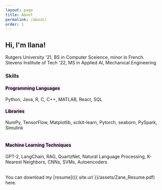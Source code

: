 ```yaml
---
layout: page
title: About
permalink: /about/
order: 1
---
```

<style>
div.box {    
    background-color: #F4D6F8;
    border-color: #F4D6F8;
    border-left: 5px solid #F4D6F8;
    padding: 0.5em;
    opacity: 0.5;
    }
 </style>

<h2> Hi, I'm Ilana! </h2> 

<i class="fa fa-graduation-cap"></i> Rutgers University '21, BS in Computer Sceience, minor in French. <br>
<i class="fa fa-graduation-cap"></i> Stevens Institute of Tech '22, MS in Applied AI, Mechanical Engineering 

<h3>Skills</h3>

<h4><mark style="background: #F6E4F9!important">Programming Languages</mark></h4>
Python, Java, R, C, C++, MATLAB, React, SQL<br>
<h4><mark style="background: #F6E4F9!important">Libraries</mark></h4>
NumPy, TensorFlow, Matplotlib, scikit-learn, Pytorch, seaborn, PySpark, Simulink<br><br>
<h4><mark style="background: #F6E4F9!important">Machine Learning Techniques</mark></h4>
GPT-2, LangChain, RAG, QuartzNet, Natural Language Processing, K-Nearest Neighbors, CNNs, SVMs, Autoencoders<br><br>


<i class="fa fa-download"></i>You can download my [resume]({{ site.url }}/assets/Zane_Resume.pdf) here.

[comment]: <> (<center><object data="/assets/Zane_Resume.pdf" width="1000" height="1000" type='application/pdf'></object></center>)

 


